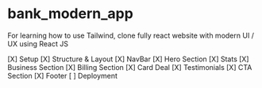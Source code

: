 # bank_modern_app

For learning how to use Tailwind, clone fully react website with modern UI / UX using React JS

[X] Setup
[X] Structure & Layout
[X] NavBar
[X] Hero Section
[X] Stats
[X] Business Section
[X] Billing Section
[X] Card Deal
[X] Testimonials
[X] CTA Section
[X] Footer
[ ] Deployment
